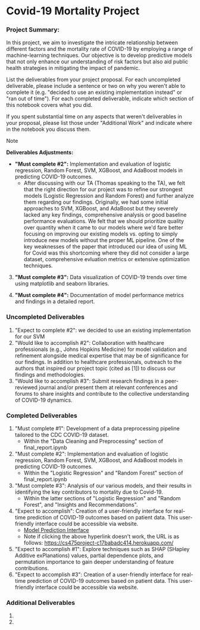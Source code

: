 # Covid-19 Mortality Project

### Project Summary:
In this project, we aim to investigate the intricate relationship between different factors and the mortality rate of COVID-19 by employing a range of machine-learning techniques. Our objective is to develop predictive models that not only enhance our understanding of risk factors but also aid public health strategies in mitigating the impact of pandemic.

List the deliverables from your project proposal. For each uncompleted deliverable, please include a sentence or two on why you weren't able to complete it (e.g. "decided to use an existing implementation instead" or "ran out of time"). For each completed deliverable, indicate which section of this notebook covers what you did.

If you spent substantial time on any aspects that weren't deliverables in your proposal, please list those under "Additional Work" and indicate where in the notebook you discuss them.

> [!NOTE]
> **Deliverables Adjustments:**
> 
> - **"Must complete #2":** Implementation and evaluation of logistic regression, Random Forest, SVM, XGBoost, and AdaBoost models in predicting COVID-19 outcomes.
>   - After discussing with our TA (Thomas speaking to the TA), we felt that the right direction for our project was to refine our strongest models (Logistic Regression and Random Forest) and further analyze them regarding our findings. Originally, we had some initial approaches to SVM, XGBoost, and AdaBoost but they severely lacked any key findings, comprehensive analysis or good baseline performance evaluations. We felt that we should prioritize quality over quantity when it came to our models where we'd fare better focusing on improving our existing models vs. opting to simply introduce new models without the proper ML pipeline. One of the key weaknesses of the paper that introduced our idea of using ML for Covid was this shortcoming where they did not consider a large dataset, comprehensive evluation metrics or extensive optimization techniques.
> 
> 3. **"Must complete #3":** Data visualization of COVID-19 trends over time using matplotlib and seaborn libraries.
> 
> 4. **"Must complete #4":** Documentation of model performance metrics and findings in a detailed report.


### Uncompleted Deliverables
1. "Expect to complete #2": we decided to use an existing implementation for our SVM
2. "Would like to accomplish #2": Collaboration with healthcare professionals (e.g., Johns Hopkins Medicine) for model validation and refinement alongside medical expertise that may be of significance for our findings. In addition to healthcare professionals, outreach to the authors that inspired our project topic (cited as [1]) to discuss our findings and methodologies.
3. "Would like to accomplish #3": Submit research findings in a peer-reviewed journal and/or present them at relevant conferences and forums to share insights and contribute to the collective understanding of COVID-19 dynamics.

### Completed Deliverables
1. "Must complete #1": Development of a data preprocessing pipeline tailored to the CDC COVID-19 dataset.
    - Within the "Data Cleaning and Preprocessing" section of final_report.ipynb
2. "Must complete #2": Implementation and evaluation of logistic regression, Random Forest, SVM, XGBoost, and AdaBoost models in predicting COVID-19 outcomes.
    - Within the "Logistic Regression" and "Random Forest" section of final_report.ipynb
3. "Must complete #3": Analysis of our various models, and their results in identifying the key contributors to mortality due to Covid-19.
    - Within the latter sections of "Logistic Regression" and "Random Forest", and "Insights and Recommendations".
4. "Expect to accomplish": Creation of a user-friendly interface for real-time prediction of COVID-19 outcomes based on patient data. This user-friendly interface could be accessible via website.
    - [Model Prediction Interface](https://cs475project-c17babadc414.herokuapp.com/)
    - Note if clicking the above hyperlink doesn't work, the URL is as follows: <https://cs475project-c17babadc414.herokuapp.com/>
8. "Expect to accomplish #1": Explore techniques such as SHAP (SHapley Additive exPlanations) values, partial dependence plots, and permutation importance to gain deeper understanding of feature contributions.
9. "Expect to accomplish #3": Creation of a user-friendly interface for real-time prediction of COVID-19 outcomes based on patient data. This user-friendly interface could be accessible via website.


### Additional Deliverables
1. 
2. 
